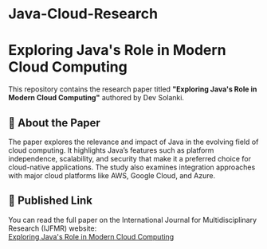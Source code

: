 # Java-Cloud-Research
# Exploring Java's Role in Modern Cloud Computing

This repository contains the research paper titled **"Exploring Java's Role in Modern Cloud Computing"** authored by Dev Solanki.

## 📄 About the Paper

The paper explores the relevance and impact of Java in the evolving field of cloud computing. It highlights Java’s features such as platform independence, scalability, and security that make it a preferred choice for cloud-native applications. The study also examines integration approaches with major cloud platforms like AWS, Google Cloud, and Azure.

## 🔗 Published Link

You can read the full paper on the International Journal for Multidisciplinary Research (IJFMR) website:  
[Exploring Java's Role in Modern Cloud Computing](https://www.ijfmr.com/research-paper.php?id=39650)



